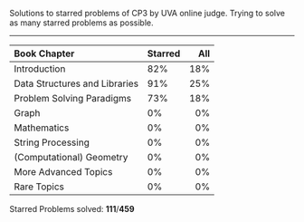 Solutions to starred problems of CP3 by UVA online judge.
Trying to solve as many starred problems as possible.
___
|Book Chapter|Starred|All|
|:-|--|-:|
|Introduction|82%|18%|
|Data Structures and Libraries|91%|25%|
|Problem Solving Paradigms|73%|18%|
|Graph|0%|0%|
|Mathematics|0%|0%|
|String Processing|0%|0%|
|(Computational) Geometry|0%|0%|
|More Advanced Topics|0%|0%|
|Rare Topics|0%|0%|

Starred Problems solved: **111**/**459**
